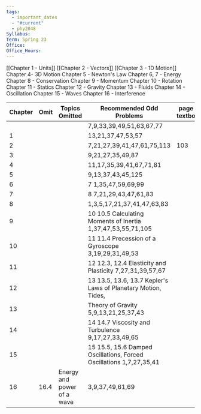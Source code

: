 ```yaml
---
tags:
  - important_dates
  - "#current"
  - phy2048
Syllabus: 
Term: Spring 23
Office: 
Office_Hours:
---
```


[[Chapter 1 - Units]]
[[Chapter 2 - Vectors]] 
[[Chapter 3 - 1D Motion]]
Chapter 4- 3D Motion
Chapter 5 - Newton's Law
Chapter 6, 7 - Energy
Chapter 8 - Conservation
Chapter 9 - Momentum
Chapter 10 - Rotation
Chapter 11 - Statics 
Chapter 12 - Gravity
Chapter 13 - Fluids
Chapter 14 - Oscillation
Chapter 15 - Waves
Chapter 16 - Interference



| Chapter | Omit | Topics Omitted | Recommended Odd Problems | page in textbook | answer page |
| ---- | ---- | ---- | ---- | ---- | ---- |
|  |  |  | 7,9,33,39,49,51,63,67,77 |  |  |
| 1 |  |  | 13,21,37,47,53,57 |  |  |
| 2 |  |  | 7,21,27,39,41,47,61,75,113 | 103 | 917 |
| 3 |  |  | 9,21,27,35,49,87  <br> |  |  |
| 4 |  |  | 11,17,35,39,41,67,71,81 |  |  |
| 5 |  |  | 9,13,37,43,45,125  <br> |  |  |
| 6 |  |  | 7 1,35,47,59,69,99  <br> |  |  |
| 7 |  |  | 8 7,21,29,43,47,61,83  <br> |  |  |
| 8 |  |  | 1,3,5,17,21,37,41,47,63,83  <br> |  |  |
| 9 |  |  | 10 10.5 Calculating Moments of Inertia 1,37,47,53,55,71,105  <br> |  |  |
| 10 |  |  | 11 11.4 Precession of a Gyroscope 3,19,29,31,49,53  <br> |  |  |
| 11 |  |  | 12 12.3, 12.4 Elasticity and Plasticity 7,27,31,39,57,67  <br> |  |  |
| 12 |  |  | 13 13.5, 13.6, 13.7 Kepler's Laws of Planetary Motion, Tides, |  |  |
| 13 |  |  | Theory of Gravity 5,9,13,21,25,37,43  <br> |  |  |
| 14 |  |  | 14 14.7 Viscosity and Turbulence 9,17,27,33,49,65  <br> |  |  |
| 15 |  |  | 15 15.5, 15.6 Damped Oscillations, Forced Oscillations 1,7,27,35,41  <br> |  |  |
| 16 | 16.4 | Energy and power of a wave | 3,9,37,49,61,69 |  |  |
